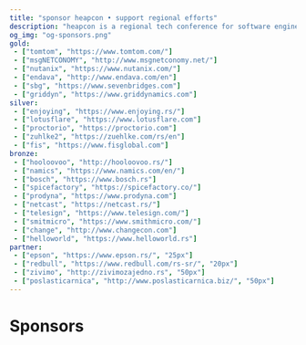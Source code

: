 ```yaml
---
title: "sponsor heapcon • support regional efforts"
description: "heapcon is a regional tech conference for software engineers and tech businesses"
og_img: "og-sponsors.png"
gold:
 - ["tomtom", "https://www.tomtom.com/"]
 - ["msgNETCONOMY", "http://www.msgnetconomy.net/"]
 - ["nutanix", "https://www.nutanix.com/"]
 - ["endava", "http://www.endava.com/en"]
 - ["sbg", "https://www.sevenbridges.com"]
 - ["griddyn", "https://www.griddynamics.com"]
silver:
 - ["enjoying", "https://www.enjoying.rs/"]
 - ["lotusflare", "https://www.lotusflare.com"]
 - ["proctorio", "https://proctorio.com"]
 - ["zuhlke2", "https://zuehlke.com/rs/en"]
 - ["fis", "https://www.fisglobal.com"]
bronze:
 - ["hooloovoo", "http://hooloovoo.rs/"]
 - ["namics", "https://www.namics.com/en/"]
 - ["bosch", "https://www.bosch.rs"]
 - ["spicefactory", "https://spicefactory.co/"]
 - ["prodyna", "https://www.prodyna.com"]
 - ["netcast", "https://netcast.rs/"]
 - ["telesign", "https://www.telesign.com/"]
 - ["smitmicro", "https://www.smithmicro.com/"]
 - ["change", "http://www.changecon.com"]
 - ["helloworld", "https://www.helloworld.rs"]
partner:
 - ["epson", "https://www.epson.rs/", "25px"]
 - ["redbull", "https://www.redbull.com/rs-sr/", "20px"]
 - ["zivimo", "http://zivimozajedno.rs", "50px"]
 - ["poslasticarnica", "http://www.poslasticarnica.biz/", "50px"]
---
```


# Sponsors
